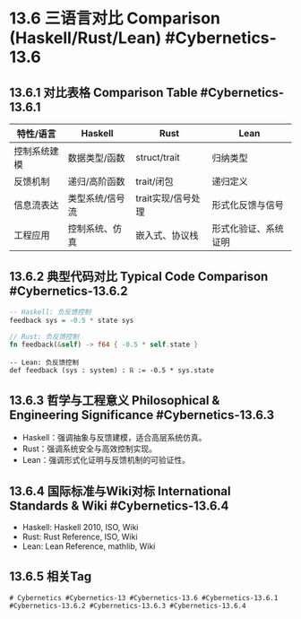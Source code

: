 # 13.6 三语言对比 Comparison (Haskell/Rust/Lean) #Cybernetics-13.6

## 13.6.1 对比表格 Comparison Table #Cybernetics-13.6.1

| 特性/语言 | Haskell | Rust | Lean |
|-----------|---------|------|------|
| 控制系统建模 | 数据类型/函数 | struct/trait | 归纳类型 |
| 反馈机制 | 递归/高阶函数 | trait/闭包 | 递归定义 |
| 信息流表达 | 类型系统/信号流 | trait实现/信号处理 | 形式化反馈与信号 |
| 工程应用 | 控制系统、仿真 | 嵌入式、协议栈 | 形式化验证、系统证明 |

## 13.6.2 典型代码对比 Typical Code Comparison #Cybernetics-13.6.2

```haskell
-- Haskell: 负反馈控制
feedback sys = -0.5 * state sys
```

```rust
// Rust: 负反馈控制
fn feedback(&self) -> f64 { -0.5 * self.state }
```

```lean
-- Lean: 负反馈控制
def feedback (sys : system) : ℝ := -0.5 * sys.state
```

## 13.6.3 哲学与工程意义 Philosophical & Engineering Significance #Cybernetics-13.6.3

- Haskell：强调抽象与反馈建模，适合高层系统仿真。
- Rust：强调系统安全与高效控制实现。
- Lean：强调形式化证明与反馈机制的可验证性。

## 13.6.4 国际标准与Wiki对标 International Standards & Wiki #Cybernetics-13.6.4

- Haskell: Haskell 2010, ISO, Wiki
- Rust: Rust Reference, ISO, Wiki
- Lean: Lean Reference, mathlib, Wiki

## 13.6.5 相关Tag

`# Cybernetics #Cybernetics-13 #Cybernetics-13.6 #Cybernetics-13.6.1 #Cybernetics-13.6.2 #Cybernetics-13.6.3 #Cybernetics-13.6.4`
